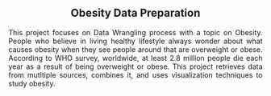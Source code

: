 <h2 align="center">Obesity Data Preparation</h2>
<p align="justify">This project focuses on Data Wrangling process with a topic on Obesity. People who believe in living healthy lifestyle always wonder about what causes obesity when they see people around that are overweight or obese. According to WHO survey, worldwide, at least 2.8 million people die each year as a result of being overweight or obese. This project retrieves data from mutltiple sources, combines it, and uses visualization techniques to study obesity. 
</p>
